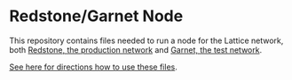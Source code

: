 # Redstone/Garnet Node

This repository contains files needed to run a node for the Lattice network, both [Redstone, the production network](https://redstone.xyz/) and [Garnet, the test network](https://garnetchain.com/bridge).

[See here for directions how to use these files](https://redstone.xyz/docs/run-node).
